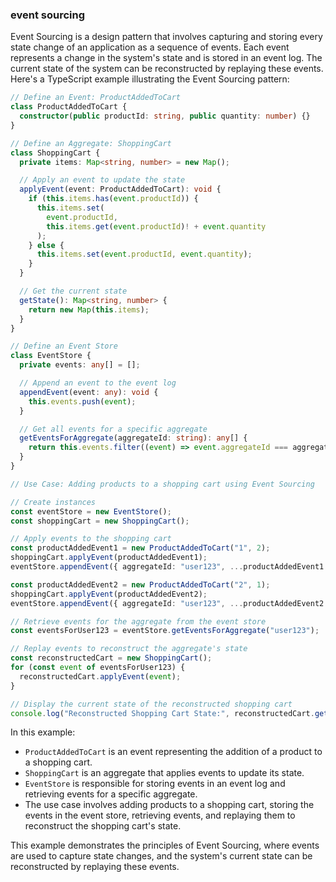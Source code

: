 ### event sourcing

Event Sourcing is a design pattern that involves capturing and storing every state change of an application as a sequence of events. Each event represents a change in the system's state and is stored in an event log. The current state of the system can be reconstructed by replaying these events. Here's a TypeScript example illustrating the Event Sourcing pattern:

```typescript
// Define an Event: ProductAddedToCart
class ProductAddedToCart {
  constructor(public productId: string, public quantity: number) {}
}

// Define an Aggregate: ShoppingCart
class ShoppingCart {
  private items: Map<string, number> = new Map();

  // Apply an event to update the state
  applyEvent(event: ProductAddedToCart): void {
    if (this.items.has(event.productId)) {
      this.items.set(
        event.productId,
        this.items.get(event.productId)! + event.quantity
      );
    } else {
      this.items.set(event.productId, event.quantity);
    }
  }

  // Get the current state
  getState(): Map<string, number> {
    return new Map(this.items);
  }
}

// Define an Event Store
class EventStore {
  private events: any[] = [];

  // Append an event to the event log
  appendEvent(event: any): void {
    this.events.push(event);
  }

  // Get all events for a specific aggregate
  getEventsForAggregate(aggregateId: string): any[] {
    return this.events.filter((event) => event.aggregateId === aggregateId);
  }
}

// Use Case: Adding products to a shopping cart using Event Sourcing

// Create instances
const eventStore = new EventStore();
const shoppingCart = new ShoppingCart();

// Apply events to the shopping cart
const productAddedEvent1 = new ProductAddedToCart("1", 2);
shoppingCart.applyEvent(productAddedEvent1);
eventStore.appendEvent({ aggregateId: "user123", ...productAddedEvent1 });

const productAddedEvent2 = new ProductAddedToCart("2", 1);
shoppingCart.applyEvent(productAddedEvent2);
eventStore.appendEvent({ aggregateId: "user123", ...productAddedEvent2 });

// Retrieve events for the aggregate from the event store
const eventsForUser123 = eventStore.getEventsForAggregate("user123");

// Replay events to reconstruct the aggregate's state
const reconstructedCart = new ShoppingCart();
for (const event of eventsForUser123) {
  reconstructedCart.applyEvent(event);
}

// Display the current state of the reconstructed shopping cart
console.log("Reconstructed Shopping Cart State:", reconstructedCart.getState());
```

In this example:

- `ProductAddedToCart` is an event representing the addition of a product to a shopping cart.
- `ShoppingCart` is an aggregate that applies events to update its state.
- `EventStore` is responsible for storing events in an event log and retrieving events for a specific aggregate.
- The use case involves adding products to a shopping cart, storing the events in the event store, retrieving events, and replaying them to reconstruct the shopping cart's state.

This example demonstrates the principles of Event Sourcing, where events are used to capture state changes, and the system's current state can be reconstructed by replaying these events.
